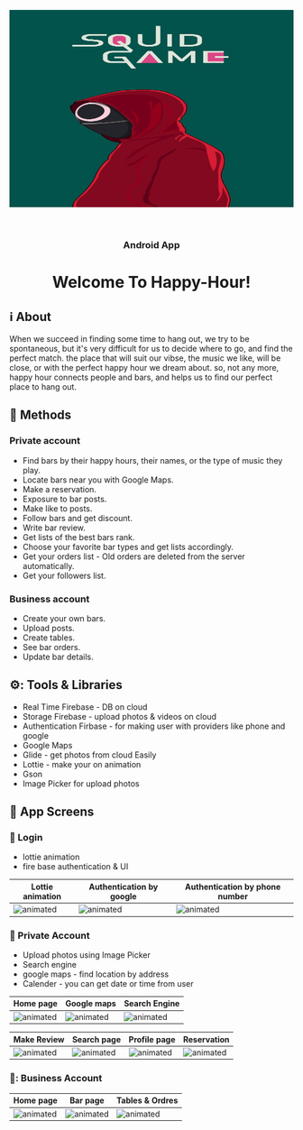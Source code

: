 <p align="center"><img src="back_start_game.png" height="350" width="700"></p>
<br/>
<h3 align="center">Android App</h3>
<h1 align="center">Welcome To Happy-Hour!</h1>


## :information_source: About 
When we succeed in finding some time to hang out, we try to be spontaneous, but it's very difficult for us to decide where to go, and find the perfect match. the place that will suit our vibse, the music we like, will be close, or with the perfect happy hour we dream about. so, not any more, happy hour connects people and bars, and helps us to find our perfect place to hang out. 
<br/>

## :space_invader: Methods
### Private account
- Find bars by their happy hours, their names, or the type of music they play.
- Locate bars near you with Google Maps.
- Make a reservation.
- Exposure to bar posts.
- Make like to posts.
- Follow bars and get discount.
- Write bar review.
- Get lists of the best bars rank.
- Choose your favorite bar types and get lists accordingly.
- Get your orders list - Old orders are deleted from the server automatically.
- Get your followers list.

### Business account
- Create your own bars.
- Upload posts.
- Create tables.
- See bar orders.
- Update bar details.

## ⚙️: Tools & Libraries
- Real Time Firebase - DB on cloud
- Storage Firebase - upload photos & videos on cloud
- Authentication Firbase - for making user with providers like phone and google
- Google Maps
- Glide - get photos from cloud Easily
- Lottie - make your on animation 
- Gson 
- Image Picker for upload photos

## :iphone: App Screens
### :calling: Login
- lottie animation
- fire base authentication & UI

|Lottie animation|Authentication by google|Authentication by phone number|
|---|---|---|
|<img src="https://media.giphy.com/media/R4AJsqt466ysE6D1EO/giphy.gif" alt="animated"/>|<img src="https://media.giphy.com/media/MpQ2gxbeIiYzi7Wii3/giphy.gif" alt="animated"/>|<img src="https://media.giphy.com/media/GGxoOJNQOkKpMOoJW0/giphy.gif" alt="animated"/>|

### 💃 Private Account
- Upload photos using Image Picker
- Search engine
- google maps - find location by address
- Calender - you can get date or time from user

|Home page|Google maps|Search Engine|
|---|---|---|
|<img src="https://media.giphy.com/media/1O7hkrPEDXVWsWwxBa/giphy.gif" alt="animated"/>|<img src="https://media.giphy.com/media/k5mfcFpYSpWRowsUpa/giphy.gif" alt="animated"/>|<img src="https://media.giphy.com/media/hcfXtHdeXM7fYXM8n6/giphy.gif" alt="animated"/>

|Make Review|Search page|Profile page|Reservation|
|---|---|---|---|
|<img src="https://media.giphy.com/media/ft3nsXBNr740EJZgYK/giphy.gif" alt="animated"/>|<img src="https://media.giphy.com/media/H9ywaDxnJ1SxwtmGXe/giphy.gif" alt="animated"/>|<img src="https://media.giphy.com/media/a14Z5ys9IKUy2jL7tn/giphy.gif" alt="animated"/>|<img src="https://media.giphy.com/media/r65IN7S5jU9YHX0DU8/giphy.gif" alt="animated"/>

### 🍹: Business Account
|Home page|Bar page|Tables & Ordres|
|---|---|---|
|<img src="https://media.giphy.com/media/5h9RTI05Hmv1iDACAh/giphy.gif" alt="animated"/>|<img src="https://media.giphy.com/media/0KvyBJgiodaxMQGhfh/giphy.gif" alt="animated"/>|<img src="https://media.giphy.com/media/mEC8JQBXxZIO5TpPWL/giphy.gif" alt="animated"/>|


